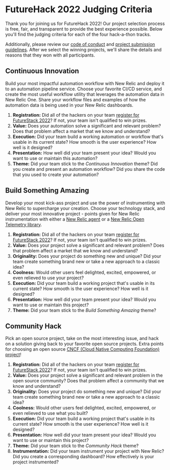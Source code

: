 # FutureHack 2022 Judging Criteria

Thank you for joining us for FutureHack 2022! Our project selection process is free, fair, and transparent to provide the best experience possible. Below you'll find the judging criteria for each of the four hack-a-thon tracks.

Additionally, please review our [code of conduct](../CODE_OF_CONDUCT.md) and [project submission guidelines](SubmissionCriteria.md). After we select the winning projects, we'll share the details and reasons that they won with all participants.

## Continuous Innovation

Build your most impactful automation workflow with New Relic and deploy it to an automation pipeline service. Choose your favorite CI/CD service, and create the most useful workflow utility that leverages the automation data in New Relic One. Share your workflow files and examples of how the automation data is being used in your New Relic dashboards. 

1. **Registration:** Did all of the hackers on your team [register for FutureStack 2022](https://newrelic.com/futurestack)? If not, your team isn't qualified to win prizes.
2. **Value:** Does your automation solve a significant and relevant problem? Does that problem affect a market that we know and understand?
3. **Execution:** Did your team build a working automation or workflow that's usable in its current state? How smooth is the user experience? How well is it designed?
4. **Presentation:** How well did your team present your idea? Would you want to use or maintain this automation?
5. **Theme:** Did your team stick to the _Continuous Innovation_ theme? Did you create and present an automation workflow? Did you share the code that you used to create your automation?

## Build Something Amazing

Develop your most kick-ass project and use the power of instrumenting with New Relic to supercharge your creation. Choose your technology stack, and deliver your most innovative project - points given for New Relic instrumentation with either a [New Relic agent](https://github.com/newrelic?q=agent&type=all&language=&sort=) or a [New Relic Open Telemetry library](https://github.com/newrelic?q=telemetry&type=all&language=&sort=).

1. **Registration:** Did all of the hackers on your team [register for FutureStack 2022](https://newrelic.com/futurestack)? If not, your team isn't qualified to win prizes.
2. **Value:** Does your project solve a significant and relevant problem? Does that problem affect a market that we know and understand?
3. **Originality:** Does your project do something new and unique? Did your team create something brand new or take a new approach to a classic idea?
4. **Coolness:** Would other users feel delighted, excited, empowered, or even relieved to use your project?
5. **Execution:** Did your team build a working project that's usable in its current state? How smooth is the user experience? How well is it designed?
6. **Presentation:** How well did your team present your idea? Would you want to use or maintain this project?
7. **Theme:** Did your team stick to the _Build Something Amazing_ theme?

## Community Hack

Pick an open source project, take on the most interesting issue, and hack on a solution giving back to your favorite open source projects. Extra points for choosing an open source [CNCF (Cloud Native Computing Foundation) project](https://github.com/open-telemetry)!

1. **Registration:** Did all of the hackers on your team [register for FutureStack 2022](https://newrelic.com/futurestack)? If not, your team isn't qualified to win prizes.
2. **Value:** Does your project solve a significant and relevant problem in the open source community? Does that problem affect a community that we know and understand?
3. **Originality:** Does your project do something new and unique? Did your team create something brand new or take a new approach to a classic idea?
4. **Coolness:** Would other users feel delighted, excited, empowered, or even relieved to use what you built?
5. **Execution:** Did your team build a working project that's usable in its current state? How smooth is the user experience? How well is it designed?
6. **Presentation:** How well did your team present your idea? Would you want to use or maintain this project?
7. **Theme:** Did your team stick to the _Community Hack_ theme?
8. **Instrumentation:** Did your team instrument your project with New Relic? Did you create a corresponding dashboard? How effectively is your project instrumented?